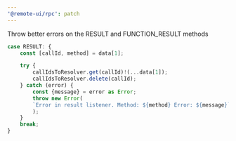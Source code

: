 ```yaml
---
'@remote-ui/rpc': patch
---
```


Throw better errors on the RESULT and FUNCTION_RESULT methods

```js
case RESULT: {
    const [callId, method] = data[1];

    try {
        callIdsToResolver.get(callId)!(...data[1]);
        callIdsToResolver.delete(callId);
    } catch (error) {
        const {message} = error as Error;
        throw new Error(
        `Error in result listener. Method: ${method} Error: ${message}`,
        );
    }
    break;
}
```
